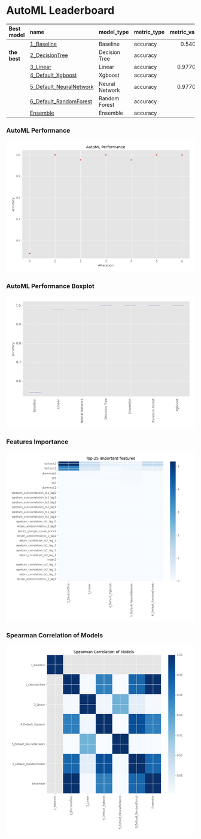 # AutoML Leaderboard

| Best model   | name                                                         | model_type     | metric_type   |   metric_value |   train_time |
|:-------------|:-------------------------------------------------------------|:---------------|:--------------|---------------:|-------------:|
|              | [1_Baseline](1_Baseline/README.md)                           | Baseline       | accuracy      |       0.54023  |        13.17 |
| **the best** | [2_DecisionTree](2_DecisionTree/README.md)                   | Decision Tree  | accuracy      |       1        |        16.59 |
|              | [3_Linear](3_Linear/README.md)                               | Linear         | accuracy      |       0.977011 |        14.6  |
|              | [4_Default_Xgboost](4_Default_Xgboost/README.md)             | Xgboost        | accuracy      |       1        |        16.19 |
|              | [5_Default_NeuralNetwork](5_Default_NeuralNetwork/README.md) | Neural Network | accuracy      |       0.977011 |        14.81 |
|              | [6_Default_RandomForest](6_Default_RandomForest/README.md)   | Random Forest  | accuracy      |       1        |        44.37 |
|              | [Ensemble](Ensemble/README.md)                               | Ensemble       | accuracy      |       1        |         0.3  |

### AutoML Performance
![AutoML Performance](ldb_performance.png)

### AutoML Performance Boxplot
![AutoML Performance Boxplot](ldb_performance_boxplot.png)

### Features Importance
![features importance across models](features_heatmap.png)



### Spearman Correlation of Models
![models spearman correlation](correlation_heatmap.png)

